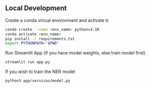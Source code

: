 ## Local Development
Create a conda virtual environment and activate it:

```bash
conda create --name <env_name> python=3.10
conda activate <env_name>
pip install -r requirements.txt
export PYTHONPATH="$PWD"
```

Run Streamlit App (if you have model weights, else train model first)
```bash
streamlit run app.py
```

If you wish to train the NER model
```bash
python3 app/services/model.py
```